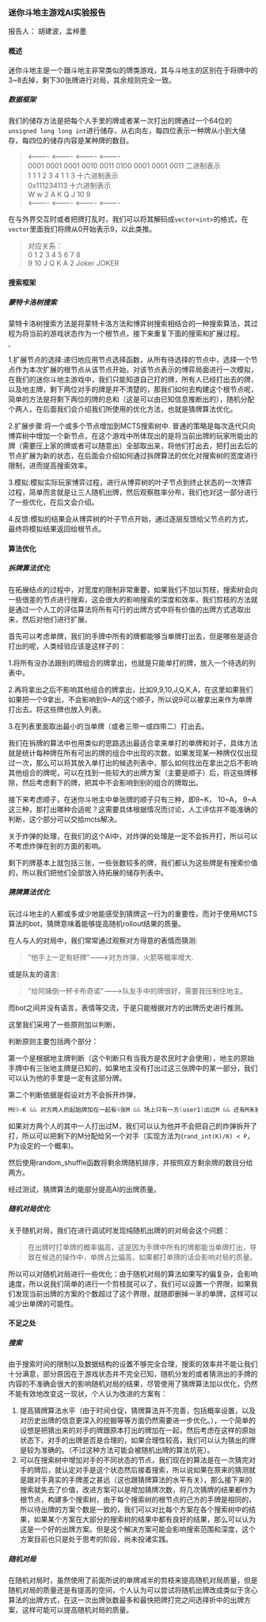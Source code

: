 ### 迷你斗地主游戏AI实验报告

报告人： 胡建波，孟梓墨

#### 概述

迷你斗地主是一个跟斗地主非常类似的牌类游戏，其与斗地主的区别在于将牌中的3~8去掉，剩下30张牌进行对局，其余规则完全一致。

##### 数据框架

我们的储存方法是把每个人手里的牌或者某一次打出的牌通过一个64位的`unsigned long long int`进行储存，从右向左，每四位表示一种牌从小到大储存，每四位的储存内容是某种牌的数目。

> <----   <----    <----  <---- <br>
> 0001 0001 0001 0010 0011 0100 0001 0001 0011    二进制表示 <br>
>    1       1        1       2        3        4       1        1       3   十六进制表示 <br>
> 0x111234113   十六进制表示 <br>
> W     w         2      A        K       Q        J       10      9 <br>
> <----   <----    <----  <---- <br>

在与外界交互时或者把牌打乱时，我们可以将其解码成`vector<int>`的格式，在`vector`里面我们将牌从0开始表示9，以此类推。

>对应关系： <br>
>0   1    2   3   4   5   6     7        8 <br>
>9  10   J   Q   K   A   2  Joker JOKER <br>


#### 搜索框架

##### 蒙特卡洛树搜索

蒙特卡洛树搜索方法是将蒙特卡洛方法和博弈树搜索相结合的一种搜索算法，其过程为将当前的游戏状态作为一个根节点，接下来重复下面的搜索和扩展过程。

<img src="https://cdn.jsdelivr.net/gh/Cod1ngcat/gihubio_img@master/mcts.7c022aelgqo0.webp" style="zoom: 33%;" />

1.扩展节点的选择:递归地应用节点选择函数，从所有待选择的节点中，选择一个节点作为本次扩展的根节点从该节点开始，对该节点表示的博弈局面进行一次模拟，在我们的迷你斗地主游戏中，我们只能知道自己打的牌，所有人已经打出去的牌，以及地主牌，剩下两位对手的牌是并不清楚的，那我们如何去构建这个根节点呢，简单的方法是将剩下两位的牌的总和（这是可以由已知信息推断出的），随机分配个两人，在后面我们会介绍我们所使用的优化方法，也就是猜牌算法优化。

2.扩展步骤:将一个或多个节点增加到MCTS搜索树中. 普通的策略是每次迭代只向博弈树中增加一个新节点，在这个游戏中所体现出的是将当前出牌的玩家所能出的牌（需要压上家的牌或者可以随意出）全部取出来，将他们打出去，把打出去后的节点扩展为新的状态，在后面会介绍如何通过拆牌算法的优化对搜索树的宽度进行限制，进而提高搜索效率。

3.模拟:模拟实际玩家博弈过程，进行从博弈树的叶子节点到终止状态的一次博弈过程，简单而言就是让三人随机出牌，然后观察胜率分布，我们也对这一部分进行了一些优化，在后文会介绍。

4.反馈:模拟的结果会从博弈树的叶子节点开始，通过逐层反馈给父节点的方式，最终将模拟结果返回给根节点。



#### 算法优化

##### 拆牌算法优化

在拓展结点的过程中，对宽度的限制非常重要，如果我们不加以剪枝，搜索树会向一些很差的节点进行搜索，这会很大的影响搜索的深度和效率，我们剪枝的方法就是通过一个人工的评估算法将所有可行的出牌方式中将有价值的出牌方式选取出来，然后对他们进行扩展。

首先可以考虑单牌，我们的手牌中所有的牌都能够当单牌打出去，但是哪些是适合打出的呢，人类经验应该是这样子的：

1.将所有没办法跟别的牌组合的牌拿出，也就是只能单打的牌，放入一个待选的列表中。

2.再将拿出之后不影响其他组合的牌拿出，比如9,9,10,J,Q,K,A，在这里如果我们如果把一个9拿出，不会影响到9~A的这个顺子，所以说9可以被拿出来作为单牌打出去。将这些牌也放入列表。

3.在列表里面取出最小的当单牌（或者三带一或四带二）打出去。

我们在拆牌的算法中也用类似的思路选出最适合拿来单打的单牌和对子，具体方法就是统计每种牌在所有可出的牌的组合中出现的次数，如果发现某一种牌仅仅出现过一次，那么可以将其放入单打出的候选列表中，那么如何找出在拿出之后不影响其他组合的牌呢，可以在找到一些较大的出牌方案（主要是顺子）后，将这些牌移除，然后考虑剩下的牌，把其中不会影响到别的组合的牌取出。

接下来考虑顺子，在迷你斗地主中单张牌的顺子只有三种，即9~K， 10~A， 9~A这三种，那打出哪种合适呢？这需要具体根据情况而讨论，人工评估并不能准确的判断，这个部分可以交给mcts解决。

关于炸弹的处理，在我们的这个AI中，对炸弹的处理是一定不会拆开打，所以可以不考虑炸弹在别的方面的影响。

剩下的牌基本上就包括三张，一些张数较多的牌，我们都认为这些牌是有搜索价值的，所以我们把他们全部放入待拓展的储存列表中。

##### 猜牌算法优化

玩过斗地主的人都或多或少地能感受到猜牌这一行为的重要性，而对于使用MCTS算法的bot，猜牌意味着能够提高随机rollout结果的质量。

在人与人的对局中，我们常常通过观察对方得意的表情而猜测:

> "他手上一定有好牌"--->对方炸弹，火箭等概率增大.

或是队友的语言:

> "给阿姨倒一杯卡布奇诺"--->队友手中的牌很好，需要我压制住地主。

而bot之间并没有语言，表情等交流，于是只能根据对方的出牌历史进行推测。

这里我们采用了一些原则加以判断，


判断原则主要包括两个部分：

第一个是根据地主牌判断（这个判断只有当我方是农民时才会使用），地主的原始手牌中有三张地主牌是已知的，如果地主没有打出过这三张牌中的某一部分，我们可以认为他的手里是一定有这部分牌。

第二个判断依据是假设对方不会拆开炸弹，

```cpp
M∈9~K && 对方两人的起始牌加在一起有4张M && 场上只有一方(user1)出过M && 还有M未被打出 => 另外一方(user2)大概率有多于一张M
```

如果对方两个人的其中一人打出过M，我们可以认为他并不会把自己的炸弹拆开了打，所以可以把剩下的M分配给另一个对手（实现方法为(`rand_int(K)/K) < P`，P为设定的一个概率)。

然后使用random_shuffle函数将剩余牌随机排序，并按照双方剩余牌的数目分给两方。

经过测试，猜牌算法的能部分提高AI的出牌质量。

##### 随机对局优化

关于随机对局，我们在进行调试时发现纯随机出牌的的对局会这个问题：

> 在出牌时打单牌的概率偏高，这是因为手牌中所有的牌都能当单牌打出，导致在候选的操作中，单牌占比偏高，如果都打单牌的话会影响对局的质量。

所以可以对随机对局进行一些优化：由于随机对局的算法如果写的偏复杂，会影响速度，所以说我们简单的进行一个剪枝就可以了，我们可以设置一个界限，如果我们发现当前出牌的方案的个数超过了这个界限，就随即删掉一半的单牌，这样可以减少出单牌的可能性。









#### 不足之处

##### 搜索

由于搜索时间的限制以及数据结构的设置不够完全合理，搜索的效率并不能让我们十分满意，部分原因在于游戏状态并不完全已知，随机分发的或者猜测出的手牌的内容的不准确会很大的影响随机对局的结果，尽管使用了猜牌算法加以优化，仍然不能有效地改变这一现状，个人认为改进的方案有：

1. 提高猜牌算法水平（由于时间仓促，猜牌算法并不完善，包括概率设置，以及对历史出牌的信息更深入的挖掘等等方面仍然需要进一步优化。），一个简单的设想是把猜出来的对手的牌跟原本打出的牌加在一起，然后考虑在这样的原始状态下，对手的出牌是否是合理的，如果合理性较高，我们可以认为猜出的牌是较为准确的。（不过这种方法可能会被随机出牌的算法坑死）。
2. 可以在搜索树中增加对手的不同状态的节点，我们现在的算法是在一次猜完对手的牌后，就认定对手是这个状态然后接着搜索，所以说如果在原来的猜测就是跟对手真实的手牌差之甚远（这也跟猜牌算法的水平有关），那么接下来的搜索就失去了价值，改进方案可以是增加猜牌次数，将几次猜牌的结果都作为根节点，构建多个搜索树，由于每个搜索树的根节点的己方的手牌是相同的，所以待出牌的方案个数是一致的，我们可以对比每个方案在各个搜索树中的结果，如果某个方案在大部分的搜索树的结果中都有良好的结果，那么可以认为这是一个好的出牌方案。但是这个解决方案可能会影响搜索范围和深度，这个方案目前也只是处于思考的阶段，尚未投诸实践。

##### 随机对局

在随机对局时，虽然使用了前面所说的单牌减半的剪枝来提高随机对局质量，但是随机对局的质量还是有提高的空间，个人认为可以尝试将随机出牌改成类似于贪心算法的出牌方式，在这一次出牌张数最多和最快把牌打完之间选择折中的出牌方案，这样可能可以提高随机对局的质量。

